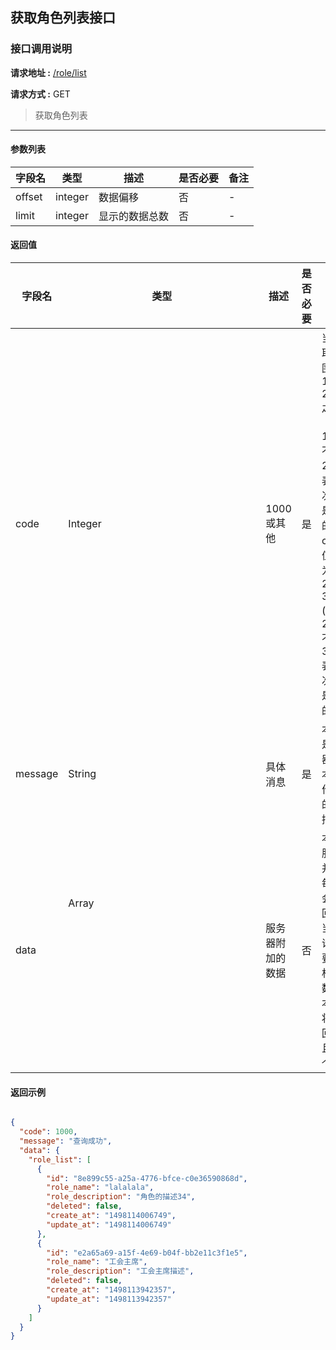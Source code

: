 ## 获取角色列表接口

### 接口调用说明

__请求地址 :__ [/role/list](#)

__请求方式 :__ GET

> 获取角色列表

--------------------------------------

#### 参数列表

|字段名|类型|描述|是否必要|备注|
|-|-|-|-|-|
|offset|integer|数据偏移|否|-|
|limit|integer|显示的数据总数|否|-|


#### 返回值

|字段名|类型|描述|是否必要|备注|
|-|-|-|-|-|
|code|Integer|1000 或其他|是|当code取值范围为 1000 - 2000 之间时（包含1000, 不包含2000）表示此次操作是成功的。当code取值范围为 2000 - 3000 (包含2000, 不包含3000)表示此次操作是失败的|
|message|String|具体消息|是|本字段是服务器对于本次操作结果的消息描述|
|data|Array<Object>|服务器附加的数据|否|本字段服务器并不是每次都会返回，大当每次请求需要返回相应的数据时本字段将会返回，并且是一个数组|


#### 返回示例

```json

{
  "code": 1000,
  "message": "查询成功",
  "data": {
    "role_list": [
      {
        "id": "8e899c55-a25a-4776-bfce-c0e36590868d",
        "role_name": "lalalala",
        "role_description": "角色的描述34",
        "deleted": false,
        "create_at": "1498114006749",
        "update_at": "1498114006749"
      },
      {
        "id": "e2a65a69-a15f-4e69-b04f-bb2e11c3f1e5",
        "role_name": "工会主席",
        "role_description": "工会主席描述",
        "deleted": false,
        "create_at": "1498113942357",
        "update_at": "1498113942357"
      }
    ]
  }
}

```

